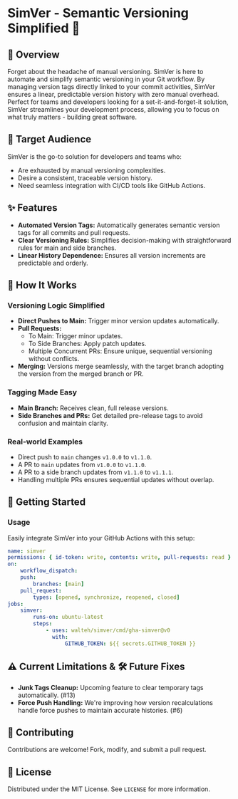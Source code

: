 # SimVer - Semantic Versioning Simplified 🔄

## 🌟 Overview

Forget about the headache of manual versioning. SimVer is here to automate and simplify semantic versioning in your Git workflow. By managing version tags directly linked to your commit activities, SimVer ensures a linear, predictable version history with zero manual overhead. Perfect for teams and developers looking for a set-it-and-forget-it solution, SimVer streamlines your development process, allowing you to focus on what truly matters - building great software.

## 🎯 Target Audience

SimVer is the go-to solution for developers and teams who:

-   Are exhausted by manual versioning complexities.
-   Desire a consistent, traceable version history.
-   Need seamless integration with CI/CD tools like GitHub Actions.

## ✨ Features

-   **Automated Version Tags:** Automatically generates semantic version tags for all commits and pull requests.
-   **Clear Versioning Rules:** Simplifies decision-making with straightforward rules for main and side branches.
-   **Linear History Dependence:** Ensures all version increments are predictable and orderly.

## 📘 How It Works

### Versioning Logic Simplified

-   **Direct Pushes to Main:** Trigger minor version updates automatically.
-   **Pull Requests:**
    -   To Main: Trigger minor updates.
    -   To Side Branches: Apply patch updates.
    -   Multiple Concurrent PRs: Ensure unique, sequential versioning without conflicts.
-   **Merging:** Versions merge seamlessly, with the target branch adopting the version from the merged branch or PR.

### Tagging Made Easy

-   **Main Branch:** Receives clean, full release versions.
-   **Side Branches and PRs:** Get detailed pre-release tags to avoid confusion and maintain clarity.

### Real-world Examples

-   Direct push to `main` changes `v1.0.0` to `v1.1.0`.
-   A PR to `main` updates from `v1.0.0` to `v1.1.0`.
-   A PR to a side branch updates from `v1.1.0` to `v1.1.1`.
-   Handling multiple PRs ensures sequential updates without overlap.

## 🚀 Getting Started

### Usage

Easily integrate SimVer into your GitHub Actions with this setup:

```yaml
name: simver
permissions: { id-token: write, contents: write, pull-requests: read }
on:
    workflow_dispatch:
    push:
        branches: [main]
    pull_request:
        types: [opened, synchronize, reopened, closed]
jobs:
    simver:
        runs-on: ubuntu-latest
        steps:
            - uses: walteh/simver/cmd/gha-simver@v0
              with:
                  GITHUB_TOKEN: ${{ secrets.GITHUB_TOKEN }}
```

## ⚠️ Current Limitations & 🛠 Future Fixes

-   **Junk Tags Cleanup:** Upcoming feature to clear temporary tags automatically. (#13)
-   **Force Push Handling:** We're improving how version recalculations handle force pushes to maintain accurate histories. (#6)

## 🤝 Contributing

Contributions are welcome! Fork, modify, and submit a pull request.

## 📜 License

Distributed under the MIT License. See `LICENSE` for more information.
